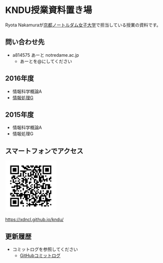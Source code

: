 # KNDU授業資料置き場

Ryota Nakamuraが[京都ノートルダム女子大学](http://www.notredame.ac.jp/)で担当している授業の資料です。

## 問い合わせ先

* a814575 あーと notredame.ac.jp
  * あーとを@にしてください

## 2016年度

* 情報科学概論A
* [情報処理G](lecture/2016infoG.md)

## 2015年度

* 情報科学概論A
* 情報処理G

## スマートフォンでアクセス

![](files/QRcode.gif)

https://xdncl.github.io/kndu/

## 更新履歴

* コミットログを参照してください
  * [GitHubコミットログ](https://github.com/xDNCL/kndu/commits/gh-pages)